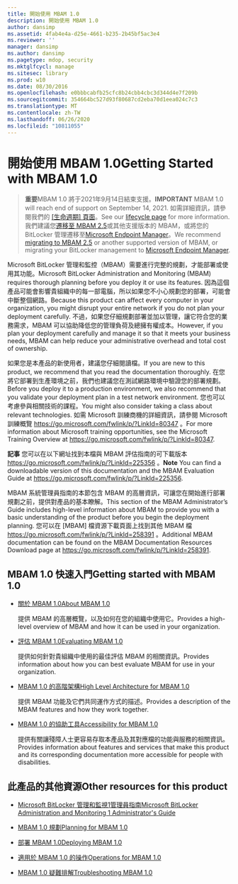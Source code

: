 ```yaml
---
title: 開始使用 MBAM 1.0
description: 開始使用 MBAM 1.0
author: dansimp
ms.assetid: 4fab4e4a-d25e-4661-b235-2b45bf5ac3e4
ms.reviewer: ''
manager: dansimp
ms.author: dansimp
ms.pagetype: mdop, security
ms.mktglfcycl: manage
ms.sitesec: library
ms.prod: w10
ms.date: 08/30/2016
ms.openlocfilehash: e0bbbcabfb25cfc8b24cbb4cbc3d344d4e7f209b
ms.sourcegitcommit: 354664bc527d93f80687cd2eba70d1eea024c7c3
ms.translationtype: MT
ms.contentlocale: zh-TW
ms.lasthandoff: 06/26/2020
ms.locfileid: "10811055"
---
```

# <span data-ttu-id="95b3f-103">開始使用 MBAM 1.0</span><span class="sxs-lookup"><span data-stu-id="95b3f-103">Getting Started with MBAM 1.0</span></span>

> <span data-ttu-id="95b3f-104">**重要**MBAM 1.0 將于2021年9月14日結束支援。</span><span class="sxs-lookup"><span data-stu-id="95b3f-104">**IMPORTANT** MBAM 1.0 will reach end of support on September 14, 2021.</span></span> 
> <span data-ttu-id="95b3f-105">如需詳細資訊，請參閱我們的 [[生命週期] 頁面](https://support.microsoft.com/lifecycle/search?alpha=Microsoft%20BitLocker%20Administration%20and%20Monitoring%201.0)。</span><span class="sxs-lookup"><span data-stu-id="95b3f-105">See our [lifecycle page](https://support.microsoft.com/lifecycle/search?alpha=Microsoft%20BitLocker%20Administration%20and%20Monitoring%201.0) for more information.</span></span> <span data-ttu-id="95b3f-106">我們建議您[遷移至 MBAM 2.5](https://docs.microsoft.com/microsoft-desktop-optimization-pack/mbam-v25/upgrading-to-mbam-25-or-mbam-25-sp1-from-previous-versions)或其他支援版本的 MBAM，或將您的 BitLocker 管理遷移至[Microsoft Endpoint Manager](https://www.microsoft.com/microsoft-365/microsoft-endpoint-manager)。</span><span class="sxs-lookup"><span data-stu-id="95b3f-106">We recommend [migrating to MBAM 2.5](https://docs.microsoft.com/microsoft-desktop-optimization-pack/mbam-v25/upgrading-to-mbam-25-or-mbam-25-sp1-from-previous-versions) or another supported version of MBAM, or migrating your BitLocker management to [Microsoft Endpoint Manager](https://www.microsoft.com/microsoft-365/microsoft-endpoint-manager).</span></span>


<span data-ttu-id="95b3f-107">Microsoft BitLocker 管理和監控（MBAM）需要進行完整的規劃，才能部署或使用其功能。</span><span class="sxs-lookup"><span data-stu-id="95b3f-107">Microsoft BitLocker Administration and Monitoring (MBAM) requires thorough planning before you deploy it or use its features.</span></span> <span data-ttu-id="95b3f-108">因為這個產品可能會影響貴組織中的每一部電腦，所以如果您不小心規劃您的部署，可能會中斷整個網路。</span><span class="sxs-lookup"><span data-stu-id="95b3f-108">Because this product can affect every computer in your organization, you might disrupt your entire network if you do not plan your deployment carefully.</span></span> <span data-ttu-id="95b3f-109">不過，如果您仔細規劃部署並加以管理，讓它符合您的業務需求，MBAM 可以協助降低您的管理負荷及總擁有權成本。</span><span class="sxs-lookup"><span data-stu-id="95b3f-109">However, if you plan your deployment carefully and manage it so that it meets your business needs, MBAM can help reduce your administrative overhead and total cost of ownership.</span></span>

<span data-ttu-id="95b3f-110">如果您是本產品的新使用者，建議您仔細閱讀檔。</span><span class="sxs-lookup"><span data-stu-id="95b3f-110">If you are new to this product, we recommend that you read the documentation thoroughly.</span></span> <span data-ttu-id="95b3f-111">在您將它部署到生產環境之前，我們也建議您在測試網路環境中驗證您的部署規劃。</span><span class="sxs-lookup"><span data-stu-id="95b3f-111">Before you deploy it to a production environment, we also recommend that you validate your deployment plan in a test network environment.</span></span> <span data-ttu-id="95b3f-112">您也可以考慮參與相關技術的課程。</span><span class="sxs-lookup"><span data-stu-id="95b3f-112">You might also consider taking a class about relevant technologies.</span></span> <span data-ttu-id="95b3f-113">如需 Microsoft 訓練商機的詳細資訊，請參閱 Microsoft 訓練概覽 <https://go.microsoft.com/fwlink/p/?LinkId=80347> 。</span><span class="sxs-lookup"><span data-stu-id="95b3f-113">For more information about Microsoft training opportunities, see the Microsoft Training Overview at <https://go.microsoft.com/fwlink/p/?LinkId=80347>.</span></span>

<span data-ttu-id="95b3f-114">**記事** 您可以在以下網址找到本檔與 MBAM 評估指南的可下載版本 <https://go.microsoft.com/fwlink/p/?LinkId=225356> 。</span><span class="sxs-lookup"><span data-stu-id="95b3f-114">**Note** You can find a downloadable version of this documentation and the MBAM Evaluation Guide at <https://go.microsoft.com/fwlink/p/?LinkId=225356>.</span></span>

 

<span data-ttu-id="95b3f-115">MBAM 系統管理員指南的本節包含 MBAM 的高層資訊，可讓您在開始進行部署規劃之前，提供對產品的基本瞭解。</span><span class="sxs-lookup"><span data-stu-id="95b3f-115">This section of the MBAM Administrator’s Guide includes high-level information about MBAM to provide you with a basic understanding of the product before you begin the deployment planning.</span></span> <span data-ttu-id="95b3f-116">您可以在 [MBAM] 檔資源下載頁面上找到其他 MBAM 檔 <https://go.microsoft.com/fwlink/p/?LinkId=258391> 。</span><span class="sxs-lookup"><span data-stu-id="95b3f-116">Additional MBAM documentation can be found on the MBAM Documentation Resources Download page at <https://go.microsoft.com/fwlink/p/?LinkId=258391>.</span></span>

## <span data-ttu-id="95b3f-117">MBAM 1.0 快速入門</span><span class="sxs-lookup"><span data-stu-id="95b3f-117">Getting started with MBAM 1.0</span></span>


-   [<span data-ttu-id="95b3f-118">關於 MBAM 1.0</span><span class="sxs-lookup"><span data-stu-id="95b3f-118">About MBAM 1.0</span></span>](about-mbam-10.md)

    <span data-ttu-id="95b3f-119">提供 MBAM 的高層概覽，以及如何在您的組織中使用它。</span><span class="sxs-lookup"><span data-stu-id="95b3f-119">Provides a high-level overview of MBAM and how it can be used in your organization.</span></span>

-   [<span data-ttu-id="95b3f-120">評估 MBAM 1.0</span><span class="sxs-lookup"><span data-stu-id="95b3f-120">Evaluating MBAM 1.0</span></span>](evaluating-mbam-10.md)

    <span data-ttu-id="95b3f-121">提供如何針對貴組織中使用的最佳評估 MBAM 的相關資訊。</span><span class="sxs-lookup"><span data-stu-id="95b3f-121">Provides information about how you can best evaluate MBAM for use in your organization.</span></span>

-   [<span data-ttu-id="95b3f-122">MBAM 1.0 的高階架構</span><span class="sxs-lookup"><span data-stu-id="95b3f-122">High Level Architecture for MBAM 1.0</span></span>](high-level-architecture-for-mbam-10.md)

    <span data-ttu-id="95b3f-123">提供 MBAM 功能及它們共同運作方式的描述。</span><span class="sxs-lookup"><span data-stu-id="95b3f-123">Provides a description of the MBAM features and how they work together.</span></span>

-   [<span data-ttu-id="95b3f-124">MBAM 1.0 的協助工具</span><span class="sxs-lookup"><span data-stu-id="95b3f-124">Accessibility for MBAM 1.0</span></span>](accessibility-for-mbam-10.md)

    <span data-ttu-id="95b3f-125">提供有關讓殘障人士更容易存取本產品及其對應檔的功能與服務的相關資訊。</span><span class="sxs-lookup"><span data-stu-id="95b3f-125">Provides information about features and services that make this product and its corresponding documentation more accessible for people with disabilities.</span></span>

## <a href="" id="other-resources-for-this-product-"></a><span data-ttu-id="95b3f-126">此產品的其他資源</span><span class="sxs-lookup"><span data-stu-id="95b3f-126">Other resources for this product</span></span>


-   [<span data-ttu-id="95b3f-127">Microsoft BitLocker 管理和監視1管理員指南</span><span class="sxs-lookup"><span data-stu-id="95b3f-127">Microsoft BitLocker Administration and Monitoring 1 Administrator's Guide</span></span>](index.md)

-   [<span data-ttu-id="95b3f-128">MBAM 1.0 規劃</span><span class="sxs-lookup"><span data-stu-id="95b3f-128">Planning for MBAM 1.0</span></span>](planning-for-mbam-10.md)

-   [<span data-ttu-id="95b3f-129">部署 MBAM 1.0</span><span class="sxs-lookup"><span data-stu-id="95b3f-129">Deploying MBAM 1.0</span></span>](deploying-mbam-10.md)

-   [<span data-ttu-id="95b3f-130">適用於 MBAM 1.0 的操作</span><span class="sxs-lookup"><span data-stu-id="95b3f-130">Operations for MBAM 1.0</span></span>](operations-for-mbam-10.md)

-   [<span data-ttu-id="95b3f-131">MBAM 1.0 疑難排解</span><span class="sxs-lookup"><span data-stu-id="95b3f-131">Troubleshooting MBAM 1.0</span></span>](troubleshooting-mbam-10.md)

 

 






